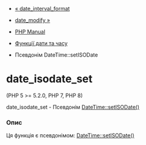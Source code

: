 - [« date_interval_format](function.date-interval-format.md)
- [date_modify »](function.date-modify.md)

- [PHP Manual](index.md)
- [Функції дати та часу](ref.datetime.md)
- Псевдонім DateTime::setISODate

# date_isodate_set

(PHP 5 \>= 5.2.0, PHP 7, PHP 8)

date_isodate_set - Псевдонім
[DateTime::setISODate()](datetime.setisodate.md)

### Опис

Ця функція є псевдонімом:
[DateTime::setISODate()](datetime.setisodate.md)
